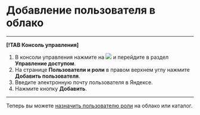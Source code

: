 # Добавление пользователя в облако

---

**[!TAB Консоль управления]**

1. В консоли управления нажмите на ![](../_assets/ugly-sandwich.svg) и перейдите в раздел **Управление доступом**.
2. На странице **Пользователи и роли** в правом верхнем углу нажмите **Добавить пользователя**.
3. Введите электронную почту пользователя в Яндексе.
4. Нажмите кнопку **Добавить**.

---

Теперь вы можете [назначить пользователю роли](../roles/grant.md) на облако или каталог.